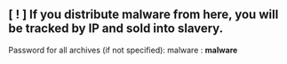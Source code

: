 ## [ ! ] If you distribute malware from here, you will be tracked by IP and sold into slavery.
Password for all archives (if not specified):
malware :
**malware**
